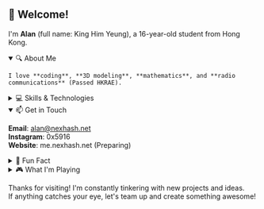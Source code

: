 ## 👋 Welcome!

I'm **Alan** (full name: King Him Yeung), a 16-year-old student from Hong Kong.

<details open>
  <summary>🔍 About Me</summary>
  
    I love **coding**, **3D modeling**, **mathematics**, and **radio communications** (Passed HKRAE).
</details>

<details>
  <summary>💻 Skills & Technologies</summary>
  
  **Languages**: Python, Kotlin, Java, TypeScript (skipped JavaScript lol)  
  **Frameworks & Tools**: FastAPI, Spring, React  
  **Machine Learning**: Diving into ML algorithms and building them with PyTorch  
  **Databases**: PostgreSQL and MongoDB
</details>

<details open>
  <summary>📫 Get in Touch</summary>

  **Email**: alan@nexhash.net  
  **Instagram**: 0x5916  
  **Website**: me.nexhash.net (Preparing)
</details>

<details>
  <summary>🎉 Fun Fact</summary>
  
  My coding adventure began in 2021 on my first laptop - FUJITSU U537 with an Intel i5-7200U CPU.

  **Fun part**: the CPU's device ID is 0x5916, which became my GitHub username! (Bonus: No one’s spotted that easter egg yet)
</details>

<details>
  <summary>🎮 What I'm Playing</summary>
  
  When I'm not glued to my code editor, I'm gaming hard:  
  
  **Music Games:** Arcaea, Phigros, ADOFAI, Paradigm:Reboot  
  **Zenless Zone Zero**  
  **Shapez 2** (a factory-building game all about shapes)  
   A mix of **Visual Novel Games**
</details>

Thanks for visiting! I'm constantly tinkering with new projects and ideas.  
If anything catches your eye, let's team up and create something awesome!
